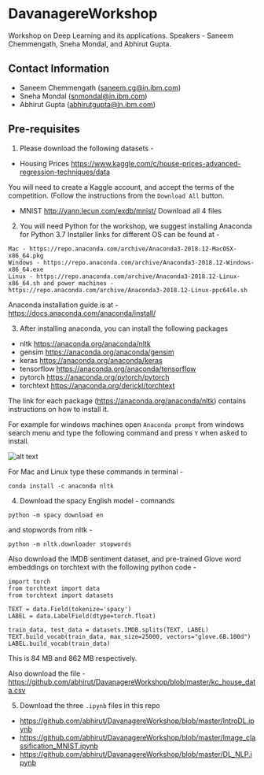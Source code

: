 # DavanagereWorkshop
Workshop on Deep Learning and its applications. Speakers - Saneem Chemmengath, Sneha Mondal, and Abhirut Gupta.

## Contact Information
- Saneem Chemmengath (saneem.cg@in.ibm.com)
- Sneha Mondal (snmondal@in.ibm.com)
- Abhirut Gupta (abhirutgupta@in.ibm.com)

## Pre-requisites
1. Please download the following datasets -
  - Housing Prices https://www.kaggle.com/c/house-prices-advanced-regression-techniques/data
  
  You will need to create a Kaggle account, and accept the terms of the competition. (Follow the instructions from the `Download All` button.
  - MNIST http://yann.lecun.com/exdb/mnist/
  Download all 4 files

2. You will need Python for the workshop, we suggest installing Anaconda for Python 3.7
Installer links for different OS can be found at -
```
Mac - https://repo.anaconda.com/archive/Anaconda3-2018.12-MacOSX-x86_64.pkg
Windows - https://repo.anaconda.com/archive/Anaconda3-2018.12-Windows-x86_64.exe
Linux - https://repo.anaconda.com/archive/Anaconda3-2018.12-Linux-x86_64.sh and power machines - https://repo.anaconda.com/archive/Anaconda3-2018.12-Linux-ppc64le.sh
```

Anaconda installation guide is at - https://docs.anaconda.com/anaconda/install/

3. After installing anaconda, you can install the following packages
  - nltk	https://anaconda.org/anaconda/nltk
  - gensim	https://anaconda.org/anaconda/gensim
  - keras	https://anaconda.org/anaconda/keras
  - tensorflow	https://anaconda.org/anaconda/tensorflow
  - pytorch		https://anaconda.org/pytorch/pytorch
  - torchtext	https://anaconda.org/derickl/torchtext

The link for each package (https://anaconda.org/anaconda/nltk) contains instructions on how to install it. 

For example for windows machines open `Anaconda prompt` from windows search menu and type the following command and press `Y` when asked to install. 

![alt text](https://docs.anaconda.com/_images/anaconda-prompt.png)

For Mac and Linux type these commands in terminal -
```
conda install -c anaconda nltk
```

4. Download the spacy English model - comnands
```
python -m spacy download en
```

and stopwords from nltk -

```
python -m nltk.downloader stopwords
```

Also download the IMDB sentiment dataset, and pre-trained Glove word embeddings on torchtext with the following python code -
```
import torch
from torchtext import data
from torchtext import datasets

TEXT = data.Field(tokenize='spacy')
LABEL = data.LabelField(dtype=torch.float)

train_data, test_data = datasets.IMDB.splits(TEXT, LABEL)
TEXT.build_vocab(train_data, max_size=25000, vectors="glove.6B.100d")
LABEL.build_vocab(train_data)
```
This is 84 MB and 862 MB respectively.

Also download the file - https://github.com/abhirut/DavanagereWorkshop/blob/master/kc_house_data.csv

5. Download the three `.ipynb` files in this repo
  - https://github.com/abhirut/DavanagereWorkshop/blob/master/IntroDL.ipynb
  - https://github.com/abhirut/DavanagereWorkshop/blob/master/Image_classification_MNIST.ipynb
  - https://github.com/abhirut/DavanagereWorkshop/blob/master/DL_NLP.ipynb
  
